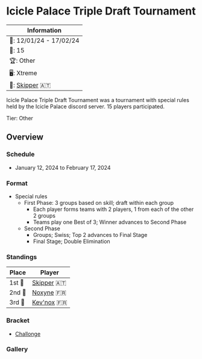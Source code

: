 # Icicle Palace Triple Draft Tournament

|Information|
|-|
|:calendar:: 12/01/24 - 17/02/24|
|:busts_in_silhouette:: 15|
|:trophy:: Other|
|:desktop_computer:: Xtreme|
|:1st_place_medal:: [Skipper](../../players/austrian/skipper.md) :austria:|

Icicle Palace Triple Draft Tournament was a tournament with special rules held by the Icicle Palace discord server.
15 players participated.

Tier: Other

## Overview

### Schedule 
- January 12, 2024 to February 17, 2024

### Format
- Special rules
    - First Phase: 3 groups based on skill; draft within each group
        - Each player forms teams with 2 players, 1 from each of the other 2 groups
        - Teams play one Best of 3; Winner advances to Second Phase
    - Second Phase
        - Groups; Swiss; Top 2 advances to Final Stage
        - Final Stage; Double Elimination

### Standings

|Place|Player|
|-|-|
|1st :1st_place_medal:|[Skipper](../../players/austrian/skipper.md) :austria:|
|2nd :2nd_place_medal:|[Noxyne](../../players/french/noxyne.md) :fr:|
|3rd :3rd_place_medal:|[Kev'nox](../../players/french/kevnox.md) :fr:|

### Bracket
- [Challonge](https://challonge.com/iciclepalacetripledraft)

### Gallery